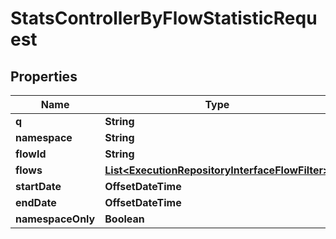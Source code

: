 

# StatsControllerByFlowStatisticRequest


## Properties

| Name | Type | Description | Notes |
|------------ | ------------- | ------------- | -------------|
|**q** | **String** |  |  [optional] |
|**namespace** | **String** |  |  [optional] |
|**flowId** | **String** |  |  [optional] |
|**flows** | [**List&lt;ExecutionRepositoryInterfaceFlowFilter&gt;**](ExecutionRepositoryInterfaceFlowFilter.md) |  |  [optional] |
|**startDate** | **OffsetDateTime** |  |  [optional] |
|**endDate** | **OffsetDateTime** |  |  [optional] |
|**namespaceOnly** | **Boolean** |  |  [optional] |



